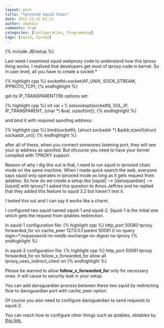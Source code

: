 ```yaml
---
layout: post
title: "Tproxied Squid Chain"
date: 2011-12-22 01:11
author: akdeniz
comments: true
categories: [Configuration, Programming]
tags: [squid, tproxy]
---
```

{% include JB/setup %}

Last week I examined squid webproxy code to understand how this tproxy thing works.
I realized that developers get most of tproxy code in kernel. So in user level, all you have to create a socket:*

{% highlight cpp %}
socketfd=socket(AF_UNIX, SOCK_STREAM, IPPROTO_TCP);
{% endhighlight %}

get its IP_TRANSPARENT(19) options set:

{% highlight cpp %}
int val = 1;
setsockopt(socketfd, SOL_IP, IP_TRANSPARENT, (char *) &val, sizeof(int));
{% endhighlight %}

and bind it with required spoofing address:

{% highlight cpp %}
bind(socketfd, (struct sockaddr *) &addr,sizeof(struct sockaddr_un));
{% endhighlight %}

after all of these, when you connect someones listening port, they will see your ip address as spoofed. But ofcourse you need to have your kernel compiled with TPROXY support.
    
Reason of why i dig this out is that, I need to run squid in tproxied chain mode on the same machine. When I made quick search the web, everyone says squid only operates in tproxied mode as long as it gets request from iptables. So how do we create a setup like [squid] --&gt; [dansquardian] --&gt; [squid] with tproxy? I asked this question to Amos Jeffries and he replied that they added this feature to squid 3.2 but haven't test it.
    
I tested this out and I can say it works like a charm.
    
I configured two squid named squid-1 and squid-2. Squid-1 is the initial one which gets the request from iptables redirection.
    
In squid-1 configuration file:
{% highlight cpp %}
http_port 50080 tproxy
forwarded_for on
cache_peer 127.0.0.1 parent 50081 0 no-query login=*:nopassword no-netdb-exchange no-digest no-tproxy
{% endhighlight %}

In squid-2 configuration file:
{% highlight cpp %}
http_port 50081 tproxy
forwarded_for on
follow_x_forwarded_for allow all
tproxy_uses_indirect_client on
{% endhighlight %}

Please be warned to allow **follow\_x\_forwarded\_for** only for necessary ones. It will cause to security leak in your setup.

You can add dansguardian process between these two squid by redirecting flow to dansguardian port with cache_peer option.

Of course you also need to configure dansguardian to send requests to squid-2.

You can reach how to configure other things such as iptables, ebtables by [this link.](http://wiki.squid-cache.org/Features/Tproxy4)
